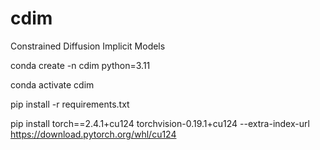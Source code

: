 # cdim
Constrained Diffusion Implicit Models

conda create -n cdim python=3.11

conda activate cdim

pip install -r requirements.txt

pip install torch==2.4.1+cu124 torchvision-0.19.1+cu124 --extra-index-url https://download.pytorch.org/whl/cu124